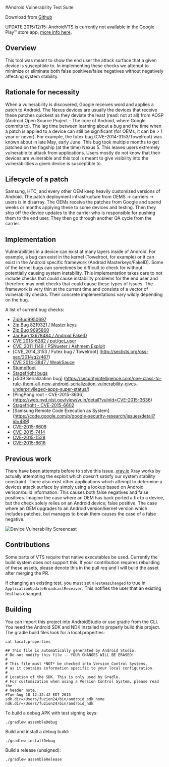 #Android Vulnerability Test Suite

Download from [Github](https://github.com/nowsecure/android-vts/releases)

UPDATE 2015/12/15: AndroidVTS is currently not available in the Google Play™ store app, [more info here](https://www.nowsecure.com/blog/2015/12/15/appealing-google-play-s-suspension-of-the-vts-for-android-app/).

## Overview
This tool was meant to show the end user the attack surface that a given device is susceptible to.  In implementing these checks we attempt to minimize or eliminate both false positives/false negatives without negatively affecting system stability.

## Rationale for necessity
When a vulnerability is discovered, Google receives word and applies a patch to Android.  The Nexus devices are usually the devices that receive these patches quickest as they deviate the least (read: not at all) from AOSP (Android Open Source Project - The core of Android, where Google commits to).  The lag time between learning about a bug and the time when a patch is applied to a device can still be significant (for OEMs, it can be > 1 year or never).  For example, the futex bug (CVE-2014-3153/Towelroot) was known about in late May, early June.  This bug took multiple months to get patched on the flagship (at the time) Nexus 5.  This leaves users extremely vulnerable to attack from applications.  Users mostly do not know that their devices are vulnerable and this tool is meant to give visibility into the vulnerabilities a given device is susceptible to.

## Lifecycle of a patch
Samsung, HTC, and every other OEM keep heavily customized versions of Android.  The patch deployment infrastructure from OEMS -> carriers -> users is in disarray.  The OEMs receive the patches from Google and spend weeks or months applying these to some devices and testing. Then they ship off the device updates to the carrier who is responsible for pushing them to the end user.  They then go through another QA cycle from the carrier.

## Implementation
Vulnerabilities in a device can exist at many layers inside of Android. For example, a bug can exist in the kernel (Towelroot, for example) or it can exist in the Android specific framework (Android Masterkeys/FakeID).  Some of the kernel bugs can sometimes be difficult to check for without potentially causing system instability.  This implementation takes care to not include checks that could cause instability problems for the end user and therefore may omit checks that could cause these types of issues.  The framework is very thin at the current time and consists of a vector of vulnerability checks.  Their concrete implementations vary wildly depending on the bug.


A list of current bug checks:
  - [ZipBug9950697](https://github.com/Fuzion24/AndroidZipArbitrage#android-bug-9950697)
  - [Zip Bug 8219321  / Master keys](https://github.com/Fuzion24/AndroidZipArbitrage#android-bug-8219321-aka-android-master-keys)
  - [Zip Bug 9695860](https://github.com/Fuzion24/AndroidZipArbitrage#android-bug-9695860)
  - [Jar Bug 13678484 / Android FakeID](https://bluebox.com/technical/android-fake-id-vulnerability/)
  - [CVE 2013-6282 / put/get_user](https://www.codeaurora.org/projects/security-advisories/missing-access-checks-putusergetuser-kernel-api-cve-2013-6282)
  - [CVE_2011_1149 / PSNueter / Ashmem Exploit](http://www.cvedetails.com/cve/CVE-2011-1149/)
  - [CVE_2014_3153 / Futex bug / Towelroot] (http://seclists.org/oss-sec/2014/q2/467)
  - [CVE 2014-3847 / WeakSauce](http://forum.xda-developers.com/showthread.php?t=2699089)
  - [StumpRoot](http://forum.xda-developers.com/lg-g3/orig-development/root-stump-root-lg-g3-sprint-verizon-t2850906)
  - [Stagefright bugs](https://blog.zimperium.com/the-latest-on-stagefright-cve-2015-1538-exploit-is-now-available-for-testing-purposes/)
  - [x509 Serialization bug] (https://securityintelligence.com/one-class-to-rule-them-all-new-android-serialization-vulnerability-gives-underprivileged-apps-super-status/)
  - [PingPong root - CVE-2015-3636] (https://web.nvd.nist.gov/view/vuln/detail?vulnId=CVE-2015-3636)
  - [Stagefright - CVE-2015-6602](https://blog.zimperium.com/zimperium-zlabs-is-raising-the-volume-new-vulnerability-processing-mp3mp4-media/)
  - [Samsung Remote Code Execution as System] (https://code.google.com/p/google-security-research/issues/detail?id=489)
  - [CVE-2015-6608](https://groups.google.com/forum/#!topic/android-security-updates/GwZn7sixask)
  - [CVE-2015-7414](https://web.nvd.nist.gov/view/vuln/detail?vulnId=CVE-2015-1474)
  - [CVE-2015-1528](https://cve.mitre.org/cgi-bin/cvename.cgi?name=CVE-2015-1528)
  - [CVE-2015-6616](https://web.nvd.nist.gov/view/vuln/detail?vulnId=CVE-2015-6616)

## Previous work
There have been attempts before to solve this issue. [xray.io](http://www.xray.io/)  Xray works by actually attempting the exploit which doesn't satisfy our system stability constraint. There also exist other applications which attempt to determine a devices attack surface by simply using a lookup based on Android verison/build information.  This causes both false negatives and false positives.  Imagine the case where an OEM has back ported a fix to a device, but the check solely relies on an Android device; false positive.  The case where an OEM upgrades to an Android version/kernel version which includes patches, but manages to break them causes the case of a false negative.

![Device Vulnerability Screencast](screenshots/screencast.gif)

## Contributions

Some parts of VTS require that native executables be used.  Currently the build system does not support this.  If your contribution requires rebuilding of these assets, please denote this in the pull req and I will build the asset after merging the PR.

If changing an existing test, you must set `mTestWasChanged` to true in `ApplicationUpdateBroadcastReceiver`.  This notifies the user that an existing test has changed.

## Building

You can import this project into AndroidStudio or use gradle from the CLI. You need the Android SDK and NDK installed to properly build this project.
The gradle build files look for a local.properties:

`cat local.properties`
```
## This file is automatically generated by Android Studio.
# Do not modify this file -- YOUR CHANGES WILL BE ERASED!
#
# This file must *NOT* be checked into Version Control Systems,
# as it contains information specific to your local configuration.
#
# Location of the SDK. This is only used by Gradle.
# For customization when using a Version Control System, please read the
# header note.
#Tue Aug 18 12:32:42 EDT 2015
sdk.dir=/Users/fuzion24/bin/android_sdk_home
ndk.dir=/Users/fuzion24/bin/android_ndk
```

To build a debug APK with test signing keys:
```
./gradlew assembleDebug
```

Build and install a debug build:
```
./gradlew installDebug
```

Build a release (unsigned):
```
./gradlew assembleRelease
